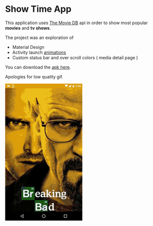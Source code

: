 # Show Time App

This application uses [The Movie DB](https://www.themoviedb.org/documentation/api) api in order to show most popular **movies** and **tv shows**.

The project was an exploration of 
- Material Design 
- Activity launch [animations](https://github.com/lgvalle/Material-Animations)
- Custom status bar and over scroll colors ( media detail page )

You can download the [apk here](https://github.com/aleksandrTmk/ShowTime/blob/master/assets/app-debug.apk?raw=true).

Apologies for low quality gif.

![](assets/show_time_small.gif)
